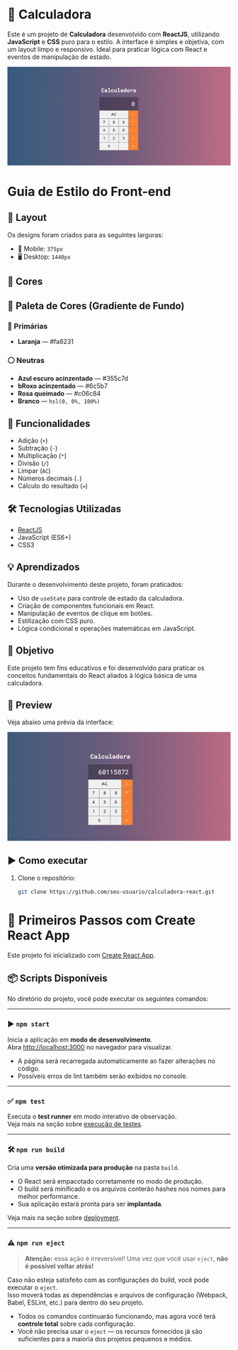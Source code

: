 # 🧮 Calculadora

Este é um projeto de **Calculadora** desenvolvido com **ReactJS**, utilizando **JavaScript** e **CSS** puro para o estilo. A interface é simples e objetiva, com um layout limpo e responsivo. Ideal para praticar lógica com React e eventos de manipulação de estado.

![Preview do Projeto](src/assets/projetoFinalizado.png)

# Guia de Estilo do Front-end

## 🎨 Layout

Os designs foram criados para as seguintes larguras:

- 📱 Mobile: `375px`
- 🖥️ Desktop: `1440px`

## 🌈 Cores

## 🎨 Paleta de Cores (Gradiente de Fundo)

### 🎯 Primárias

 - **Laranja** — #fa8231

### ⚪ Neutras

- **Azul escuro acinzentado** — #355c7d
- **bRoxo acinzentado** — #6c5b7
- **Rosa queimado** — #c06c84
- **Branco** — `hsl(0, 0%, 100%)`

## 🚀 Funcionalidades

- Adição (`+`)
- Subtração (`-`)
- Multiplicação (`*`)
- Divisão (`/`)
- Limpar (`AC`)
- Números decimais (`.`)
- Cálculo do resultado (`=`)

## 🛠️ Tecnologias Utilizadas

- [ReactJS](https://reactjs.org/)
- JavaScript (ES6+)
- CSS3

## 💡 Aprendizados

Durante o desenvolvimento deste projeto, foram praticados:

- Uso de `useState` para controle de estado da calculadora.
- Criação de componentes funcionais em React.
- Manipulação de eventos de clique em botões.
- Estilização com CSS puro.
- Lógica condicional e operações matemáticas em JavaScript.

## 🎯 Objetivo

Este projeto tem fins educativos e foi desenvolvido para praticar os conceitos fundamentais do React aliados à lógica básica de uma calculadora.

## 📸 Preview

Veja abaixo uma prévia da interface:

![Calculadora React Preview](src/assets/imageManipulada.png)

## ▶️ Como executar

1. Clone o repositório:
   ```bash
   git clone https://github.com/seu-usuario/calculadora-react.git

# 🚀 Primeiros Passos com Create React App

Este projeto foi inicializado com [Create React App](https://github.com/facebook/create-react-app).

## 📦 Scripts Disponíveis

No diretório do projeto, você pode executar os seguintes comandos:

---

### ▶️ `npm start`

Inicia a aplicação em **modo de desenvolvimento**.\
Abra [http://localhost:3000](http://localhost:3000) no navegador para visualizar.

- A página será recarregada automaticamente ao fazer alterações no código.
- Possíveis erros de lint também serão exibidos no console.

---

### ✅ `npm test`

Executa o **test runner** em modo interativo de observação.\
Veja mais na seção sobre [execução de testes](https://facebook.github.io/create-react-app/docs/running-tests).

---

### 🛠️ `npm run build`

Cria uma **versão otimizada para produção** na pasta `build`.

- O React será empacotado corretamente no modo de produção.
- O build será minificado e os arquivos conterão hashes nos nomes para melhor performance.
- Sua aplicação estará pronta para ser **implantada**.

Veja mais na seção sobre [deployment](https://facebook.github.io/create-react-app/docs/deployment).

---

### ⚠️ `npm run eject`

> **Atenção:** essa ação é irreversível! Uma vez que você usar `eject`, **não é possível voltar atrás!**

Caso não esteja satisfeito com as configurações do build, você pode executar o `eject`.\
Isso moverá todas as dependências e arquivos de configuração (Webpack, Babel, ESLint, etc.) para dentro do seu projeto.

- Todos os comandos continuarão funcionando, mas agora você terá **controle total** sobre cada configuração.
- Você não precisa usar o `eject` — os recursos fornecidos já são suficientes para a maioria dos projetos pequenos e médios.
